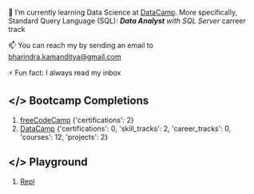 🌱 I’m currently learning Data Science at [DataCamp](https://www.datacamp.com/). More specifically, Standard Query Language (SQL): ***Data Analyst** with SQL Server* carreer track

📫 You can reach my by sending an email to bharindra.kamanditya@gmail.com

⚡ Fun fact: I always read my inbox

## </> Bootcamp Completions

1. [freeCodeCamp](https://freecodecamp.org/DonBaron) {'certifications': 2}
2. [DataCamp](https://datacamp.com/profile/bharindrakamanditya) {'certifications': 0, 'skill_tracks': 2, 'career_tracks': 0, 'courses': 12, 'projects': 2}

## </> Playground

1. [Repl](https://replit.com/@BharindraKamand)

<!--
**barondra/barondra** is a ✨ _special_ ✨ repository because its `README.md` (this file) appears on your GitHub profile.

Here are some ideas to get you started:

- 🔭 I’m currently working on ...

- 👯 I’m looking to collaborate on ...
- 🤔 I’m looking for help with ...
- 💬 Ask me about ...

- 
-->
